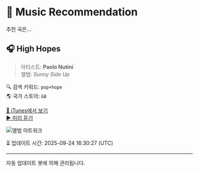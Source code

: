 
# 🎵 Music Recommendation

추천 곡은...

## 🎧 High Hopes  
> 아티스트: **Paolo Nutini**  
> 앨범: _Sunny Side Up_  

🔍 검색 키워드: `pop+hope`  
🌎 국가 스토어: `GB`

[🔗 iTunes에서 보기](https://music.apple.com/gb/album/high-hopes/313853201?i=313853223&uo=4)  
[▶️ 미리 듣기](https://audio-ssl.itunes.apple.com/itunes-assets/AudioPreview115/v4/3b/c1/69/3bc169b8-bc64-4b9f-8631-f15d6f4f58a2/mzaf_7233391587388452636.plus.aac.p.m4a)

![앨범 아트워크](https://is1-ssl.mzstatic.com/image/thumb/Features124/v4/6d/9f/6e/6d9f6eef-343b-ef25-88ce-15014144fd8d/dj.sxlwqczw.jpg/100x100bb.jpg)

⏳ 업데이트 시간: 2025-09-24 16:30:27 (UTC)

---
자동 업데이트 봇에 의해 관리됩니다.
